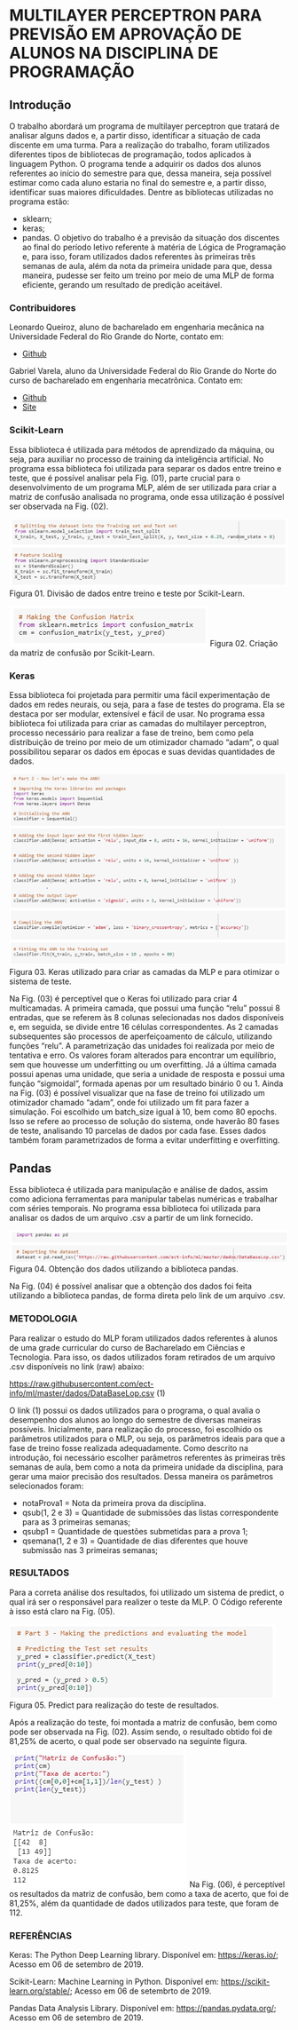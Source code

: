 # MULTILAYER PERCEPTRON PARA PREVISÃO EM APROVAÇÃO DE ALUNOS NA DISCIPLINA DE PROGRAMAÇÃO

## Introdução
O trabalho abordará um programa de multilayer perceptron que tratará de analisar alguns dados e, a partir disso, identificar a situação de cada discente em uma turma.
Para a realização do trabalho, foram utilizados diferentes tipos de bibliotecas de programação, todos aplicados à linguagem Python. O programa tende a adquirir os dados dos alunos referentes ao início do semestre para que, dessa maneira, seja possível estimar como cada aluno estaria no final do semestre e, a partir disso, identificar suas maiores dificuldades.
Dentre as bibliotecas utilizadas no programa estão:
* sklearn;
* keras;
* pandas.
O objetivo do trabalho é a previsão da situação dos discentes ao final do período letivo referente à matéria de Lógica de Programação e, para isso, foram utilizados dados referentes às primeiras três semanas de aula, além da nota da primeira unidade para que, dessa maneira, pudesse ser feito um treino por meio de uma MLP de forma eficiente, gerando um resultado de predição aceitável. 


### Contribuidores

Leonardo Queiroz, aluno de bacharelado em engenharia mecânica na Universidade Federal do Rio Grande do Norte, contato em:
- [Github](https://github.com/leocqueiroz)

Gabriel Varela, aluno da Universidade Federal do Rio Grande do Norte do curso de bacharelado em engenharia mecatrônica. Contato em:
- [Github](https://github.com/gabrielvrl)
- [Site](https://gabrielvrl.github.io/)

### Scikit-Learn

Essa biblioteca é utilizada para métodos de aprendizado da máquina, ou seja, para auxiliar no processo de training da inteligência artificial.
No programa essa biblioteca foi utilizada para separar os dados entre treino e teste, que é possível analisar pela Fig. (01), parte crucial para o desenvolvimento de um programa MLP, além de ser utilizada para criar a matriz de confusão analisada no programa, onde essa utilização é possível ser observada na Fig. (02).

![DivisaodeDados](https://github.com/gabrielvrl/Machine-Learning-ECT/blob/master/Imagens/divisao_de_dados_entre_treino_e_teste_por_scikit_learn..png)
Figura 01. Divisão de dados entre treino e teste por Scikit-Learn.

![CriacaodaMatriz](https://github.com/gabrielvrl/Machine-Learning-ECT/blob/master/Imagens/criacao_da_matriz_de_confusao_por_scikit_learn.png)
Figura 02. Criação da matriz de confusão por Scikit-Learn.


### Keras
Essa biblioteca foi projetada para permitir uma fácil experimentação de dados em redes neurais, ou seja, para a fase de testes do programa. Ela se destaca por ser modular, extensível e fácil de usar.
No programa essa biblioteca foi utilizada para criar as camadas do multilayer perceptron, processo necessário para realizar a fase de treino, bem como pela distribuição de treino por meio de um otimizador chamado “adam”, o qual possibilitou separar os dados em épocas e suas devidas quantidades de dados.

![Keras](https://github.com/gabrielvrl/Machine-Learning-ECT/blob/master/Imagens/keras_utilizado_para_criar_as_camadas_da_MLP_e_para_otimizar_o_sistema_de_teste.png)
Figura 03. Keras utilizado para criar as camadas da MLP e para otimizar o sistema de teste.

Na Fig. (03) é perceptível que o Keras foi utilizado para criar 4 multicamadas. A primeira camada, que possui uma função “relu” possui 8 entradas, que se referem às 8 colunas selecionadas nos dados disponíveis e, em seguida, se divide entre 16 células correspondentes. As 2 camadas subsequentes são processos de aperfeiçoamento de cálculo, utilizando funções “relu”. A parametrização das unidades foi realizada por meio de tentativa e erro. Os valores foram alterados para encontrar um equilíbrio, sem que houvesse um underfitting ou um overfitting. Já a última camada possui apenas uma unidade, que seria a unidade de resposta e possui uma função “sigmoidal”, formada apenas por um resultado binário 0 ou 1.
Ainda na Fig. (03) é possível visualizar que na fase de treino foi utilizado um otimizador chamado “adam”, onde foi utilizado um fit para fazer a simulação. Foi escolhido um batch_size igual à 10, bem como 80 epochs. Isso se refere ao processo de solução do sistema, onde haverão 80 fases de teste, analisando 10 parcelas de dados por cada fase. Esses dados também foram parametrizados de forma a evitar underfitting e overfitting.


## Pandas 

Essa biblioteca é utilizada para manipulação e análise de dados, assim como adiciona ferramentas para manipular tabelas numéricas e trabalhar com séries temporais.
No programa essa biblioteca foi utilizada para analisar os dados de um arquivo .csv a partir de um link fornecido.

![Pandas](https://github.com/gabrielvrl/Machine-Learning-ECT/blob/master/Imagens/obten%C3%A7%C3%A3o_dos_dados_utilizando_a_biblioteca_pandas.png)
Figura 04. Obtenção dos dados utilizando a biblioteca pandas.

Na Fig. (04) é possível analisar que a obtenção dos dados foi feita utilizando a biblioteca pandas, de forma direta pelo link de um arquivo .csv.

### METODOLOGIA
Para realizar o estudo do MLP foram utilizados dados referentes à alunos de uma grade curricular do curso de Bacharelado em Ciências e Tecnologia. Para isso, os dados utilizados foram retirados de um arquivo .csv disponíveis no link (raw) abaixo:

https://raw.githubusercontent.com/ect-info/ml/master/dados/DataBaseLop.csv				   (1)

O link (1) possui os dados utilizados para o programa, o qual avalia o desempenho dos alunos ao longo do semestre de diversas maneiras possíveis.
Inicialmente, para realização do processo, foi escolhido os parâmetros utilizados para o MLP, ou seja, os parâmetros ideais para que a fase de treino fosse realizada adequadamente.
Como descrito na introdução, foi necessário escolher parâmetros referentes às primeiras três semanas de aula, bem como a nota da primeira unidade da disciplina, para gerar uma maior precisão dos resultados. Dessa maneira os parâmetros selecionados foram:
* notaProva1 = Nota da primeira prova da disciplina.
* qsub(1, 2 e 3) = Quantidade de submissões das listas correspondente para as 3 primeiras semanas;
* qsubp1 = Quantidade de questões submetidas para a prova 1;
* qsemana(1, 2 e 3) = Quantidade de dias diferentes que houve submissão nas 3 primeiras semanas;

### RESULTADOS
Para a correta análise dos resultados, foi utilizado um sistema de predict, o qual irá ser o responsável para realizer o teste da MLP. O Código referente à isso está claro na Fig. (05).

![Predict](https://github.com/gabrielvrl/Machine-Learning-ECT/blob/master/Imagens/predict_para_realização_do_teste_de_resultados.png)
Figura 05. Predict para realização do teste de resultados.

Após a realização do teste, foi montada a matriz de confusão, bem como pode ser observada na Fig. (02).
Assim sendo, o resultado obtido foi de 81,25% de acerto, o qual pode ser observado na seguinte figura.

![Resultados](https://github.com/gabrielvrl/Machine-Learning-ECT/blob/master/Imagens/resultados.png)
Na Fig. (06), é perceptível os resultados da matriz de confusão, bem como a taxa de acerto, que foi de 81,25%, além da quantidade de dados utilizados para teste, que foram de 112.


### REFERÊNCIAS
Keras: The Python Deep Learning library. Disponível em: <https://keras.io/>; Acesso em 06 de setembro de 2019.

Scikit-Learn: Machine Learning in Python. Disponível em: <https://scikit-learn.org/stable/>; Acesso em 06 de setembrto de 2019.

Pandas Data Analysis Library. Disponível em: <https://pandas.pydata.org/>; Acesso em 06 de setembro de 2019.

